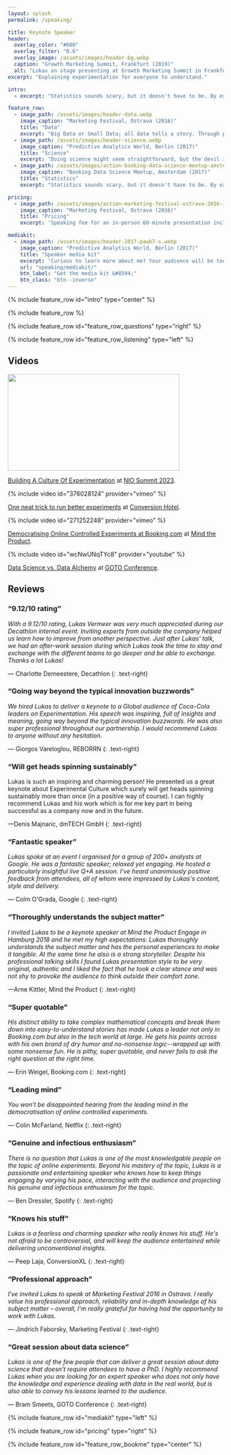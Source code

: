 ```yaml
---
layout: splash
permalink: /speaking/

title: Keynote Speaker
header:
  overlay_color: "#000"
  overlay_filter: "0.6"
  overlay_image: /assets/images/header-bg.webp
  caption: "Growth Marketing Summit, Frankfurt (2019)"
  alt: "Lukas on stage presenting at Growth Marketing Summit in Frankfurt, 2019"
excerpt: "Explaining experimentation for everyone to understand."

intro: 
  - excerpt: "Statistics sounds scary, but it doesn't have to be. By explaining statistical concepts through compelling stories and concrete examples, I make statistics accessible for any audience. Through practical examples and live simulations, I help audiences understand how data can be used to gain valuable insights and support key business decisions."

feature_row:
  - image_path: /assets/images/header-data.webp
    image_caption: "Marketing Festival, Ostrava (2016)"
    title: "Data"
    excerpt: "Big Data or Small Data; all data tells a story. Through practical examples and live simulations, I help the audience understand how data can be used to gain valuable insights."
  - image_path: /assets/images/header-science.webp
    image_caption: "Predictive Analytics World, Berlin (2017)"
    title: "Science"
    excerpt: "Doing science might seem straightforward, but the devil is in the details. I use historical narratives to illustrate the numerous practical pitfalls involved in applying the Scientific Method."
  - image_path: /assets/images/action-booking-data-science-meetup-amsterdam-2017-s.webp
    image_caption: "Booking Data Science Meetup, Amsterdam (2017)"
    title: "Statistics"
    excerpt: "Statistics sounds scary, but it doesn't have to be. By explaining statistical concepts through compelling stories and concrete examples, I make statistics accessible for any audience."

pricing:
  - image_path: /assets/images/action-marketing-festival-ostrava-2016-1-s.webp
    image_caption: "Marketing Festival, Ostrava (2016)"
    title: "Pricing"
    excerpt: 'Speaking fee for an in-person 60-minute presentation including Q&A using existing or lightly altered content starting from &euro;10.000,- excluding VAT and travel depending on the nature of the event and the amount of travel involved. There is a 50% discount for virtual events.'

mediakit:
  - image_path: /assets/images/header-2017-pawb7-s.webp
    image_caption: "Predictive Analytics World, Berlin (2017)"
    title: "Speaker media kit"
    excerpt: 'Curious to learn more about me? Your audience will be too! That is why I have prepared this speaker media kit with all the information you might need to advertise that I am speaking at your event.'
    url: "speaking/mediakit/"
    btn_label: "Get the media kit &#8594;"
    btn_class: "btn--inverse"
---
```


{% include feature_row id="intro" type="center" %}

{% include feature_row %}

{% include feature_row id="feature_row_questions" type="right" %}

{% include feature_row id="feature_row_listening" type="left" %}

## Videos

<div class="feature__wrapper">
<div class="feature__item">
<div class="archive__item">
<div class="archive__item-teaser">
<p><a href="https://www.niosummit.com/videos-2023/?wchannelid=ydlt845b3o&amp;wmediaid=6v2u9dph7s&amp;wvideo=6v2u9dph7s"><img src="https://embed-ssl.wistia.com/deliveries/a824e5f10adc439d62fb4441630fb4f31bc225d7.jpg?image_play_button_size=2x&amp;image_crop_resized=960x540&amp;image_play_button=1&amp;image_play_button_color=f5c635e0" style="width: 400px; height: 225px;" width="400" height="225"></a></p>
</div>
<div class="archive__item-body">
<div class="archive__item-excerpt" markdown="1">

[Building A Culture Of Experimentation](https://www.niosummit.com/videos-2023/?wchannelid=ydlt845b3o&amp;wmediaid=6v2u9dph7s&amp;wvideo=6v2u9dph7s) at [NIO Summit 2023](https://www.niosummit.com/videos-2023/).

</div>
</div>
</div>
</div>

<div class="feature__item">
<div class="archive__item">
<div class="archive__item-teaser">
{% include video id="376028124" provider="vimeo" %}
</div>
<div class="archive__item-body">
<div class="archive__item-excerpt" markdown="1">

[One neat trick to run better experiments](https://vimeo.com/376028124) at [Conversion Hotel](https://conversionhotel.com/session/keynote-2019-run-better-experiments-srm-checks/).

</div>
</div>
</div>
</div>

<div class="feature__item">
<div class="archive__item">
<div class="archive__item-teaser">
{% include video id="271252248" provider="vimeo" %}
</div>
<div class="archive__item-body">
<div class="archive__item-excerpt" markdown="1">

[Democratising Online Controlled Experiments at Booking.com](https://vimeo.com/271252248) at [Mind the Product](https://www.mindtheproduct.com/2018/05/democratising-online-controlled-experiments-at-booking-com-by-lukas-vermeer/).

</div>
</div>
</div>
</div>

<div class="feature__item">
<div class="archive__item">
<div class="archive__item-teaser">
{% include video id="wcNwUNqTYc8" provider="youtube" %}
</div>
<div class="archive__item-body">
<div class="archive__item-excerpt" markdown="1">

[Data Science vs. Data Alchemy](https://www.youtube.com/watch?v=wcNwUNqTYc8) at [GOTO Conference](https://gotopia.tech/).

</div>
</div>
</div>
</div>
</div>

## Reviews

### “9.12/10 rating”

*With a 9.12/10 rating, Lukas Vermeer was very much appreciated during our Decathlon internal event. Inviting experts from outside the company helped us learn how to improve from another perspective. Just after Lukas' talk, we had an after-work session during which Lukas took the time to stay and exchange with the different teams to go deeper and be able to exchange. Thanks a lot Lukas!*

— Charlotte Demeestere, Decathlon
{: .text-right}

### “Going way beyond the typical innovation buzzwords”

*We hired Lukas to deliver a keynote to a Global audience of Coca-Cola leaders on Experimentation. His speech was inspiring, full of insights and meaning, going way beyond the typical innovation buzzwords. He was also super professional throughout our partnership. I would recommend Lukas to anyone without any hesitation.*

— Giorgos Vareloglou, REBORRN
{: .text-right}

### “Will get heads spinning sustainably”

Lukas is such an inspiring and charming person! He presented us a great keynote about Experimental Culture which surely will get heads spinning sustainably more than once (in a positive way of course). I can highly recommend Lukas and his work which is for me key part in being successful as a company now and in the future. 

—Denis Majnaric, dmTECH GmbH
{: .text-right}

### “Fantastic speaker”

*Lukas spoke at an event I organised for a group of 200+ analysts at Google. He was a fantastic speaker; relaxed yet engaging. He hosted a particularly insightful live Q+A session. I've heard unanimously positive feedback from attendees, all of whom were impressed by Lukas's content, style and delivery.*

— Colm O'Grada, Google
{: .text-right}

### “Thoroughly understands the subject matter”

*I invited Lukas to be a keynote speaker at Mind the Product Engage in Hamburg 2018 and he met my high expectations: Lukas thoroughly understands the subject matter and has the personal experiences to make it tangible. At the same time he also is a strong storyteller. Despite his professional talking skills I found Lukas presentation style to be very original, authentic and I liked the fact that he took a clear stance and was not shy to provoke the audience to think outside their comfort zone.*

—Arne Kittler, Mind the Product
{: .text-right}

### “Super quotable”

*His distinct ability to take complex mathematical concepts and break them down into easy-to-understand stories has made Lukas a leader not only in Booking.com but also in the tech world at large. He gets his points across with his own brand of dry humor and no-nonsense logic--wrapped up with some nonsense fun. He is pithy, super quotable, and never fails to ask the right question at the right time.*

— Erin Weigel, Booking.com
{: .text-right}

### “Leading mind”

*You won’t be disappointed hearing from the leading mind in the democratisation of online controlled experiments.*

— Colin McFarland, Netflix
{: .text-right}

### “Genuine and infectious enthusiasm”

*There is no question that Lukas is one of the most knowledgable people on the topic of online experiments. Beyond his mastery of the topic, Lukas is a passionate and entertaining speaker who knows how to keep things engaging by varying his pace, interacting with the audience and projecting his genuine and infectious enthusiasm for the topic.*

— Ben Dressler, Spotify
{: .text-right}

### “Knows his stuff”

*Lukas is a fearless and charming speaker who really knows his stuff. He's not afraid to be controversial, and will keep the audience entertained while delivering unconventional insights.*

— Peep Laja, ConversionXL
{: .text-right}

### “Professional approach”

*I've invited Lukas to speak at Marketing Festival 2016 in Ostrava. I really value his professional approach, reliability and in-depth knowledge of his subject matter – overall, I'm really grateful for having had the opportunity to work with Lukas.*

— Jindrich Faborsky, Marketing Festival
{: .text-right}

### “Great session about data science”

*Lukas is one of the few people that can deliver a great session about data science that doesn't require attendees to have a PhD. I highly recommend Lukas when you are looking for an expert speaker who does not only have the knowledge and experience dealing with data in the real world, but is also able to convey his lessons learned to the audience.*

— Bram Smeets, GOTO Conference
{: .text-right}

{% include feature_row id="mediakit" type="left" %}

{% include feature_row id="pricing" type="right" %}

{% include feature_row id="feature_row_bookme" type="center" %}
